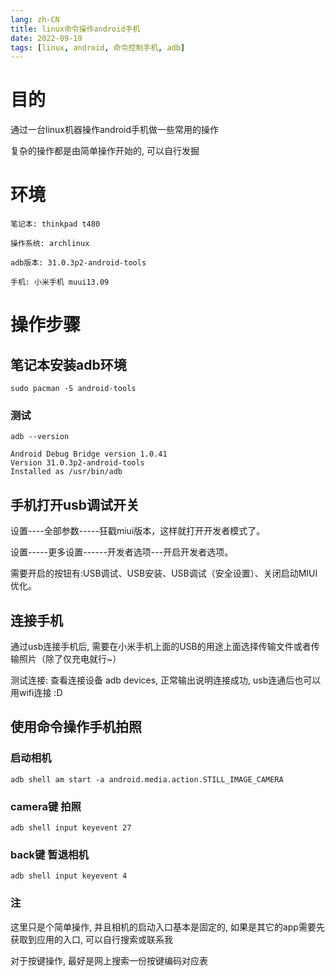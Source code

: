 ```yaml
---
lang: zh-CN
title: linux命令操作android手机
date: 2022-09-19 
tags: [linux, android, 命令控制手机, adb]
---
```


# 目的

通过一台linux机器操作android手机做一些常用的操作

复杂的操作都是由简单操作开始的, 可以自行发掘

# 环境

``` example
笔记本: thinkpad t480

操作系统: archlinux

adb版本: 31.0.3p2-android-tools

手机: 小米手机 muui13.09
```

# 操作步骤

## 笔记本安装adb环境

``` example
sudo pacman -S android-tools
```

### 测试

``` example
adb --version

Android Debug Bridge version 1.0.41
Version 31.0.3p2-android-tools
Installed as /usr/bin/adb
```

## 手机打开usb调试开关

设置----全部参数-----狂戳miui版本，这样就打开开发者模式了。

设置-----更多设置------开发者选项---开启开发者选项。

需要开启的按钮有:USB调试、USB安装、USB调试（安全设置）、关闭启动MIUI优化。

## 连接手机

通过usb连接手机后,
需要在小米手机上面的USB的用途上面选择传输文件或者传输照片（除了仅充电就行\~）

测试连接: 查看连接设备 adb devices, 正常输出说明连接成功,
usb连通后也可以用wifi连接 :D

## 使用命令操作手机拍照

### 启动相机

``` example
adb shell am start -a android.media.action.STILL_IMAGE_CAMERA
```

### camera键 拍照

``` example
adb shell input keyevent 27 
```

### back键 暂退相机

``` example
adb shell input keyevent 4
```

### 注

这里只是个简单操作, 并且相机的启动入口基本是固定的,
如果是其它的app需要先获取到应用的入口, 可以自行搜索或联系我

对于按键操作, 最好是网上搜索一份按键编码对应表
